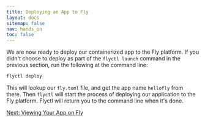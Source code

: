 ```yaml
---
title: Deploying an App to Fly
layout: docs
sitemap: false
nav: hands_on
toc: false
---
```


We are now ready to deploy our containerized app to the Fly platform. If you didn't choose to deploy as part of the `flyctl launch` command in the previous section, run the following at the command line:

```cmd
flyctl deploy
```

This will lookup our `fly.toml` file, and get the app name `hellofly` from there. Then `flyctl` will start the process of deploying our application to the Fly platform. Flyctl will return you to the command line when it's done.

[Next: Viewing Your App on Fly](/docs/hands-on/view-app/)
